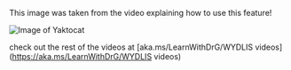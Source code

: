 This image was taken from the video explaining how to use this feature!

![Image of Yaktocat](https://octodex.github.com/images/yaktocat.png)

check out the rest of the videos at [aka.ms/LearnWithDrG/WYDLIS videos](https://aka.ms/LearnWithDrG/WYDLIS videos)

